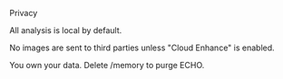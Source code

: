 Privacy



All analysis is local by default.



No images are sent to third parties unless "Cloud Enhance" is enabled.



You own your data. Delete /memory to purge ECHO.

